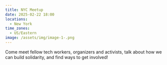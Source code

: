 ```yaml
---
title: NYC Meetup
date: 2025-02-22 18:00
locations:
  - New York
time_zones:
  - US/Eastern
image: /assets/img/image-1-.png
---
```

Come meet fellow tech workers, organizers and activists, talk about how we can build solidarity, and find ways to get involved!
